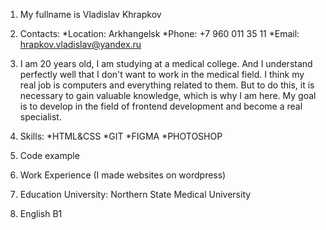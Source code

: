 1. My fullname is Vladislav Khrapkov

2. Contacts: 
*Location: Arkhangelsk
*Phone: +7 960 011 35 11
*Email: hrapkov.vladislav@yandex.ru

3. I am 20 years old, I am studying at a medical college. And I understand perfectly well that I don't want to work in the medical field. I think my real job is computers and everything related to them. But to do this, it is necessary to gain valuable knowledge, which is why I am here. My goal is to develop in the field of frontend development and become a real specialist.

4. Skills:
*HTML&CSS
*GIT
*FIGMA
*PHOTOSHOP

5. Code example

6. Work Experience (I made websites on wordpress)

7. Education
University: Northern State Medical University

8. English B1

